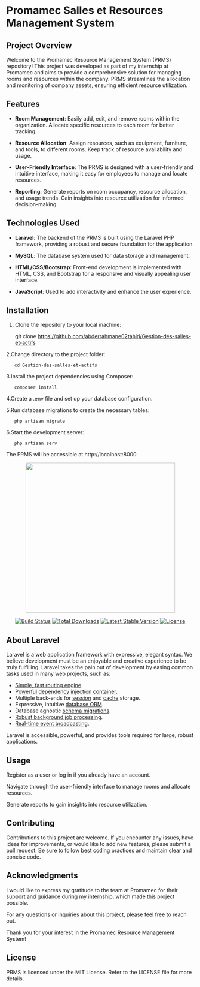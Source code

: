 # Promamec Salles et Resources Management System

## Project Overview

Welcome to the Promamec Resource Management System (PRMS) repository! This project was developed as part of my internship at Promamec and aims to provide a comprehensive solution for managing rooms and resources within the company. PRMS streamlines the allocation and monitoring of company assets, ensuring efficient resource utilization.

## Features

- **Room Management**: Easily add, edit, and remove rooms within the organization. Allocate specific resources to each room for better tracking.

- **Resource Allocation**: Assign resources, such as equipment, furniture, and tools, to different rooms. Keep track of resource availability and usage.

- **User-Friendly Interface**: The PRMS is designed with a user-friendly and intuitive interface, making it easy for employees to manage and locate resources.

- **Reporting**: Generate reports on room occupancy, resource allocation, and usage trends. Gain insights into resource utilization for informed decision-making.

## Technologies Used

- **Laravel**: The backend of the PRMS is built using the Laravel PHP framework, providing a robust and secure foundation for the application.

- **MySQL**: The database system used for data storage and management.

- **HTML/CSS/Bootstrap**: Front-end development is implemented with HTML, CSS, and Bootstrap for a responsive and visually appealing user interface.

- **JavaScript**: Used to add interactivity and enhance the user experience.

## Installation

1. Clone the repository to your local machine:


   git clone https://github.com/abderrahmane02tahiri/Gestion-des-salles-et-actifs
   
2.Change directory to the project folder:
```
   cd Gestion-des-salles-et-actifs
```   
3.Install the project dependencies using Composer:
```
   composer install
```   
4.Create a .env file and set up your database configuration.

5.Run database migrations to create the necessary tables:
```
   php artisan migrate
``` 
6.Start the development server:
```
   php artisan serv
```
   The PRMS will be accessible at http://localhost:8000.

   <p align="center"><a href="https://laravel.com" target="_blank"><img src="https://raw.githubusercontent.com/laravel/art/master/logo-lockup/5%20SVG/2%20CMYK/1%20Full%20Color/laravel-logolockup-cmyk-red.svg" width="400"></a></p>

<p align="center">
<a href="https://travis-ci.org/laravel/framework"><img src="https://travis-ci.org/laravel/framework.svg" alt="Build Status"></a>
<a href="https://packagist.org/packages/laravel/framework"><img src="https://img.shields.io/packagist/dt/laravel/framework" alt="Total Downloads"></a>
<a href="https://packagist.org/packages/laravel/framework"><img src="https://img.shields.io/packagist/v/laravel/framework" alt="Latest Stable Version"></a>
<a href="https://packagist.org/packages/laravel/framework"><img src="https://img.shields.io/packagist/l/laravel/framework" alt="License"></a>
</p>

## About Laravel

Laravel is a web application framework with expressive, elegant syntax. We believe development must be an enjoyable and creative experience to be truly fulfilling. Laravel takes the pain out of development by easing common tasks used in many web projects, such as:

- [Simple, fast routing engine](https://laravel.com/docs/routing).
- [Powerful dependency injection container](https://laravel.com/docs/container).
- Multiple back-ends for [session](https://laravel.com/docs/session) and [cache](https://laravel.com/docs/cache) storage.
- Expressive, intuitive [database ORM](https://laravel.com/docs/eloquent).
- Database agnostic [schema migrations](https://laravel.com/docs/migrations).
- [Robust background job processing](https://laravel.com/docs/queues).
- [Real-time event broadcasting](https://laravel.com/docs/broadcasting).

Laravel is accessible, powerful, and provides tools required for large, robust applications.

## Usage
Register as a user or log in if you already have an account.

Navigate through the user-friendly interface to manage rooms and allocate resources.

Generate reports to gain insights into resource utilization.

## Contributing
Contributions to this project are welcome. If you encounter any issues, have ideas for improvements, or would like to add new features, please submit a pull request. Be sure to follow best coding practices and maintain clear and concise code.

## Acknowledgments
I would like to express my gratitude to the team at Promamec for their support and guidance during my internship, which made this project possible.

For any questions or inquiries about this project, please feel free to reach out.

Thank you for your interest in the Promamec Resource Management System!


## License

PRMS is licensed under the MIT License. Refer to the LICENSE file for more details.

